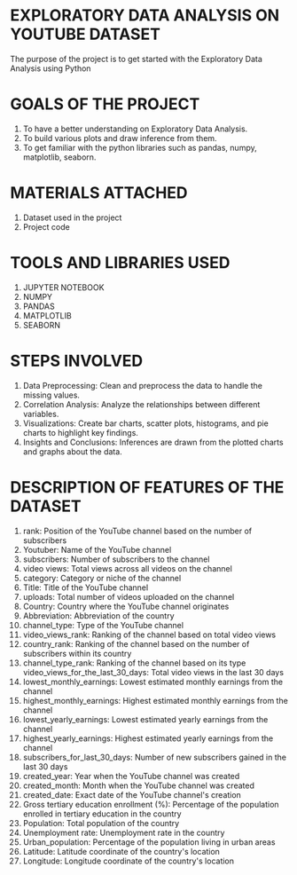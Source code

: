 # EXPLORATORY DATA ANALYSIS ON YOUTUBE DATASET
The purpose of the project is to get started with the Exploratory Data Analysis using Python

# GOALS OF THE PROJECT
1. To have a better understanding on Exploratory Data Analysis.
2. To build various plots and draw inference from them.
3. To get familiar with the python libraries such as pandas, numpy, matplotlib, seaborn.

# MATERIALS ATTACHED
1. Dataset used in the project
2. Project code

# TOOLS AND LIBRARIES USED 
1. JUPYTER NOTEBOOK
2. NUMPY
3. PANDAS
4. MATPLOTLIB
5. SEABORN

# STEPS INVOLVED
1. Data Preprocessing: Clean and preprocess the data to handle the missing values.
2. Correlation Analysis: Analyze the relationships between different variables.
3. Visualizations: Create bar charts, scatter plots, histograms, and pie charts to highlight key findings.
4. Insights and Conclusions: Inferences are drawn from the plotted charts and graphs about the data.

# DESCRIPTION OF FEATURES OF THE DATASET
1.	rank: Position of the YouTube channel based on the number of subscribers
2.	Youtuber: Name of the YouTube channel
3.	subscribers: Number of subscribers to the channel
4.	video views: Total views across all videos on the channel
5.	category: Category or niche of the channel
6.	Title: Title of the YouTube channel
7.	uploads: Total number of videos uploaded on the channel
8.	Country: Country where the YouTube channel originates
9.	Abbreviation: Abbreviation of the country
10.	channel_type: Type of the YouTube channel 
11.	video_views_rank: Ranking of the channel based on total video views
12.	country_rank: Ranking of the channel based on the number of subscribers within its country
13.	channel_type_rank: Ranking of the channel based on its type video_views_for_the_last_30_days: Total video views in the last 30 days
14.	lowest_monthly_earnings: Lowest estimated monthly earnings from the channel
15.	highest_monthly_earnings: Highest estimated monthly earnings from the channel
16.	lowest_yearly_earnings: Lowest estimated yearly earnings from the channel
17.	highest_yearly_earnings: Highest estimated yearly earnings from the channel
18.	subscribers_for_last_30_days: Number of new subscribers gained in the last 30 days
19.	created_year: Year when the YouTube channel was created
20.	created_month: Month when the YouTube channel was created
21.	created_date: Exact date of the YouTube channel's creation
22.	Gross tertiary education enrollment (%): Percentage of the population enrolled in tertiary education in the country
23.	Population: Total population of the country
24.	Unemployment rate: Unemployment rate in the country
25.	Urban_population: Percentage of the population living in urban areas
26.	Latitude: Latitude coordinate of the country's location
27.	Longitude: Longitude coordinate of the country's location


